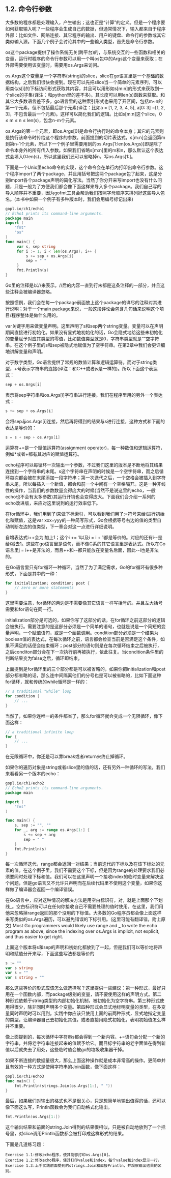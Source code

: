 ## 1.2. 命令行参数
大多数的程序都是处理输入，产生输出；这也正是“计算”的定义。但是一个程序要如何获取输入呢？一些程序会生成自己的数据，但通常情况下，输入都来自于程序外部：比如文件、网络连接、其它程序的输出、用户的键盘、命令行的参数或其它类似输入源。下面几个例子会讨论其中的一些输入类型，首先是命令行参数。

os这个package提供了操作系统无关(跨平台)的，与系统交互的一些函数和相关的变量，运行时程序的命令行参数可以用一个叫os包中的Args这个变量来获取；在外部需要使用该变量时，需要用os.Args来访问。

os.Args这个变量是一个字符串(string)的slice，slice在go语言里是一个基础的数据结构，之后我们很快会提到。现在可以先把slice当一个简单的元素序列，可以用类似s[i]的下标访问形式获取其内容，并且可以用形如s[m:n]的形式来获取到一个slice的子集(译注：和python里的差不多)。其长度可以用len(s)函数来获取。和其它大多数语言差不多，go语言里的这种索引形式也采用了开区间，包括m~n的第一个元素，但不包括最后那个元素(译注：比如a = [1, 2, 3, 4, 5], a[0: 3] =[1, 2, 3]，不包含最后一个元素)。这样可以简化我们的逻辑。比如s[m:n]这个slice，0 ≤ m ≤ n ≤ len(s)，包含n-m个元素。

os.Args的第一个元素，即os.Args[0]是命令行执行时的命令本身；其它的元素则是执行该命令时传给这个程序的参数。前面提到的切片表达式，s[m:n]会返回第m到第n-1个元素，所以下一个例子里需要用到的os.Args[1:len(os.Args)]即是除了命令本身外的所有传入参数。如果我们省略s[m:n]里的m和n，那么默认这个表达式会填入0:len(s)，所以这里我们还可以省略掉n，写os.Args[1:]。

下面是一个Unix里echo命令的实现，这个命令会在单行内打印出命令行参数。这个程序import了两个package，并且用括号把这两个package包了起来，这是分别import各个package声明的简化写法。当然了你分开来写import也没有什么问题，只是一般为了方便我们都会像下面这样来导入多个package。我们自己写的导入顺序并不重要，因为gofmt工具会帮助我们按照字母顺序来排列好这些导入包名。(本书中如果一个例子有多种版本时，我们会用编号标记出来)
```go
gopl.io/ch1/echo1
// Echo1 prints its command-line arguments.
package main
import (
    "fmt"
    "os"
)
func main() {
     var s, sep string
     for i := 1; i < len(os.Args); i++ {
         s += sep + os.Args[i]
         sep = " "
     }
     fmt.Println(s)
}
```
Go里的注释是以//来表示。//后的内容一直到行末都是这条注释的一部分，并且这些注释会被编译器忽略。

按照惯例，我们会在每一个package前面放上这个package的详尽的注释对其进行说明；对于一个main package来说，一般这段评论会包含几句话来说明这个项目/程序整体是做什么用的。

var关键字用来做变量声明。这里声明了s和sep两个string变量。变量可以在声明期间直接进行初始化。如果没有显式地初始化的话，Go会隐式地给这些未初始化的变量赋予对应其类型的零值，比如数值类型就是0，字符串类型就是“”空字符串。在这个例子里的s和sep被隐式地赋值为了空字符串。在第2章中我们会更详细地讲解变量和声明。

对于数字类型，Go语言提供了常规的数值计算和逻辑运算符。而对于string类型，+号表示字符串的连接(译注：和C++或者js是一样的)。所以下面这个表达式：

```go
sep + os.Args[i]
```

表示将sep字符串和os.Args[i]字符串进行连接。我们在程序里用的另外一个表达式：

```go
s += sep + os.Args[i]
```

会将sep与os.Args[i]连接，然后再将得到的结果与s进行连接，这种方式和下面的表达是等价的：

```go
s = s + sep + os.Args[i]
```

运算符+=是一个赋值运算符(assignment operator)，每一种数值和逻辑运算符，例如*或者+都有其对应的赋值运算符。

echo程序可以每循环一次输出一个参数，不过我们这里的版本是不断地将其结果连接到一个字符串的末尾。s这个字符串在声明的时候是一个空字符串，而之后循环每次都会被在末尾添加一段字符串；第一次迭代之后，一个空格会被插入到字符串末尾，所以每插入一个新值，都会和前一个中间有一个空格隔开。这是一种非线性的操作，当我们的参数数量变得庞大的时候(当然不是说这里的echo，一般echo也不会有太多参数)其运行开销也会变得庞大。下面我们会介绍一系列的echo改进版，来应对这里说到的运行效率低下。

在for循环中，我们用到了i来做下标索引，可以看到我们用了:=符号来给i进行初始化和赋值，这是var xxx=yyy的一种简写形式，Go会根据等号右边的值的类型自动判断左边的值类型，下一章会对这一点进行详细说明。

自增表达式i++会为i加上1；这个i += 1以及i = i + 1都是等价的。对应的还有i--是给i减去1。这些在go语言里是语句，而不像C系的其它语言里是表达式。所以在Go语言里j = i++是非法的，而且++和--都只能放在变量名后面，因此--i也是非法的。

在Go语言里只有for循环一种循环。当然了为了满足需求，Go的for循环有很多种形式，下面是其中的一种：
```go
for initialization; condition; post {
    // zero or more statements
}
```

这里需要注意，for循环的两边是不需要像其它语言一样写括号的。并且左大括号需要和for语句在同一行。

initialization部分是可选的，如果你写了这部分的话，在for循环之前这部分的逻辑会被执行。需要注意的是这部分必须是一个简单的语句，也就是说是一个简短的变量声明，一个赋值语句，或是一个函数调用。condition部分必须是一个结果为boolean值的表达式，在每次循环之前，语言都会检查当前是否满足这个条件，如果不满足的话便会结束循环；post部分的语句则是在每次循环结束之后被执行，之后conditon部分会在下一次执行前再被执行，依此往复。当condition条件里的判断结果变为false之后，循环即结束。

上面提到是for循环里的三个部分都是可以被省略的，如果你把initialization和post部分都省略的话，那么连中间隔离他们的分号也是可以被省略的，比如下面这种for循环，就和传统的while循环是一样的：

```go
// a traditional "while" loop
for condition {
    // ...
}
```

当然了，如果你连唯一的条件都省了，那么for循环就会变成一个无限循环，像下面这样：
```go
// a traditional infinite loop
for {
    // ...
}
```

在无限循环中，你还是可以靠break或者return来终止掉循环。

如果你的遍历对象是string或者slice里的值的话，还有另外一种循环的写法，我们来看看另一个版本的echo：

```go
gopl.io/ch1/echo2
// Echo2 prints its command-line arguments.
package main

import (
    "fmt"
)

func main() {
    s, sep := "", ""
    for _, arg := range os.Args[1:] {
        s += sep + arg
        sep = " "
    }
    fmt.Println(s)
}
```

每一次循环迭代，range都会返回一对结果；当前迭代的下标以及在该下标处的元素的值。在这个例子里，我们不需要这个下标，但是因为range的处理要求我们必须要同时处理下标和值。我们可以在这里声明一个接收index的临时变量来解决这个问题，但是go语言又不允许只声明而在后续代码里不使用这个变量，如果你这样做了编译器会返回一个编译错误。

在Go语言中，应对这种情况的解决方法是用空白标识符，对，就是上面那个下划线_。空白标识符可以在任何你接收自己不需要处理的值时使用。在这里，我们用他来忽略掉range返回的那个没用的下标值。大多数的Go程序员都会像上面这样来写类似的os.Args遍历，可以避免错误的下标引用。(这里可能有翻译错，附上原文)
Most Go programmers would likely use range and _ to write the echo program as above, since the indexing over os.Args is implicit, not explicit, and thus easier to get right.

上面这个版本将s和sep的声明和初始化都放到了一起，但是我们可以等价地将声明和赋值分开来写，下面这些写法都是等价的

```go
s := ""
var s string
var s = ""
var s string = ""
```

那么这些等价的形式应该怎么做选择呢？这里提供一些建议：第一种形式，最好只用在一个函数内部，而package级别的变量，请不要使用这样的声明方式。第二种形式依赖于string类型的内部初始化机制，被初始化为空字符串。第三种形式使用得很少，除非同时声明多个变量。第四种形式会显式地标明变量的类型，在多变量同时声明时可以用到。实践中你应该只使用上面的前两种形式，显式地指定变量的类型，让编译器自己去初始化其值，或者直接用隐式初始化，表明初始值怎么样并不重要。

像上面提到的，每次循环中字符串s都会得到一个新内容。+=语句会分配一个新的字符串，并将老字符串连接起来的值赋予给它。而目标字符串的老字面值在得到新值以后就失去了用处，这些临时值会被go的垃圾收集器干掉。


如果不断连接的数据量很大，那么上面这种操作就是成本非常高的操作。更简单并且有效的一种方式是使用字符串的Join函数，像下面这样：

```go
gopl.io/ch1/echo3
func main() {
    fmt.Println(strings.Join(os.Args[1:], " "))
}
```

最后，如果我们对输出的格式也不是很关心，只是想简单地输出值得的话，还可以像下面这么写，Println函数会为我们自动格式化输出。

```go
fmt.Println(os.Args[1:])
```

这个输出结果和前面的string.Join得到的结果很相似，只是被自动地放到了一个括号里，对slice调用Println函数都会被打印成这样形式的结果。


下面是几道练习题：

```
Exercise 1.1:修改echo程序，使其能够打印os.Args[0]。
Exercise 1.2:修改echo程序，使其打印value和index，每个value和index显示一行。
Exercise 1.3:上手实践前面提到的strings.Join和直接Println，并观察输出结果的区别。
```
